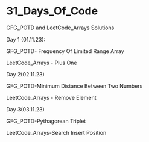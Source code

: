 # 31_Days_Of_Code
GFG_POTD and LeetCode_Arrays Solutions

Day 1 (01.11.23):

GFG_POTD- Frequency Of Limited Range Array

LeetCode_Arrays - Plus One

Day 2(02.11.23)

GFG_POTD-Minimum Distance Between Two Numbers

LeetCode_Arrays - Remove Element

Day 3(03.11.23)

GFG_POTD-Pythagorean Triplet

LeetCode_Arrays-Search Insert Position
